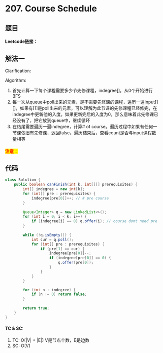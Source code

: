# 207. Course Schedule

## 题目

#### Leetcode链接：

## 解法一

Clarification:&#x20;

Algorithm:&#x20;

1. 首先计算一下每个课程需要多少节先修课程，indegree\[]。从0个开始进行BFS
2. 每一次从queue中poll出来的元素，是不需要先修课的课程，遍历一遍input\[]\[]，如果有\[1]是poll出来的元素，可以理解为此节课的先修课程已经修完，在indegree中更新他的入度。如果更新完后的入度为0，那么意味着此先修课已经没有了，把它放到queue中，继续循环
3. 在结尾需要遍历一遍indegree，计算# of course。遍历过程中如果有任何一节课依旧有先修课，返回false，遍历结束后，查看count是否与input课程数量相等

#### <mark style="color:red;">注意：</mark>

## 代码

```java
class Solution {
    public boolean canFinish(int k, int[][] prerequisites) {
        int[] indegree = new int[k];
        for (int[] pre : prerequisites) {
            indegree[pre[0]]++; // # pre course 
        }
        
        Queue<Integer> q = new LinkedList<>();
        for (int i = 0; i < k; i++) {
            if (indegree[i] == 0) q.offer(i); // course dont need pre 
        }
        
        while (!q.isEmpty()) {
            int cur = q.poll();
            for (int[] pre : prerequisites) {
                if (pre[1] == cur) {
                    indegree[pre[0]]--;
                    if (indegree[pre[0]] == 0) {
                        q.offer(pre[0]);
                    }
                }
            }
        }

        for (int n : indegree) {
            if (n != 0) return false;
        }
        
        return true;
    }
}
```

#### TC & SC:&#x20;

1. TC: O(|V| + |E|) V是节点个数，E是边数
2. SC: O(V)
